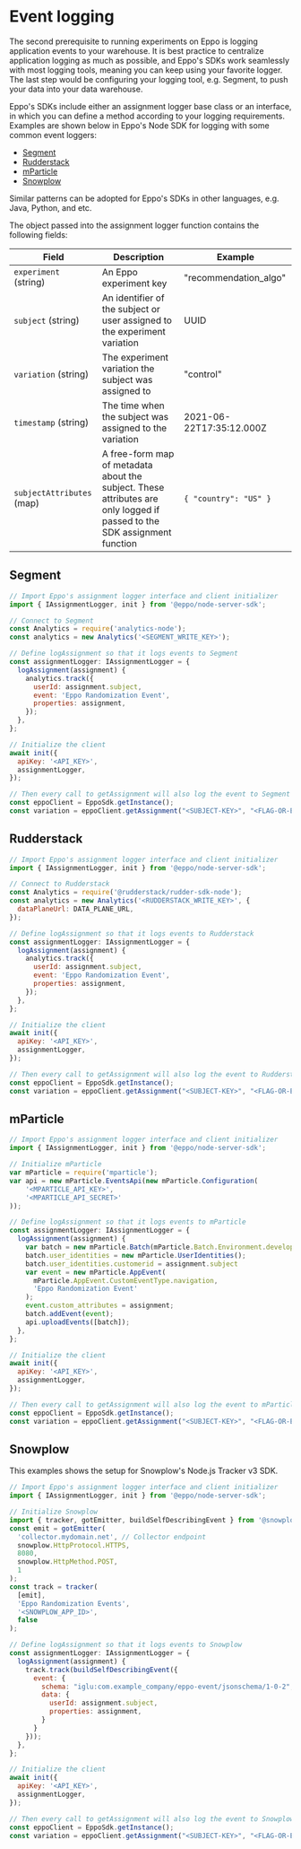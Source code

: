 # Event logging

The second prerequisite to running experiments on Eppo is logging application events to your warehouse. It is best practice to centralize application logging as much as possible, and Eppo's SDKs work seamlessly with most logging tools, meaning you can keep using your favorite logger. The last step would be configuring your logging tool, e.g. Segment, to push your data into your data warehouse.

Eppo's SDKs include either an assignment logger base class or an interface, in which you can define a method according to your logging requirements. Examples are shown below in Eppo's Node SDK for logging with some common event loggers: 

* [Segment](#segment)
* [Rudderstack](#rudderstack)
* [mParticle](#mparticle)
* [Snowplow](#snowplow)

Similar patterns can be adopted for Eppo's SDKs in other languages, e.g. Java, Python, and etc.

The object passed into the assignment logger function contains the following fields:

| Field | Description | Example |
| --------- | ------- | ---------- |
| `experiment` (string) | An Eppo experiment key | "recommendation_algo" |
| `subject` (string) | An identifier of the subject or user assigned to the experiment variation | UUID |
| `variation` (string) | The experiment variation the subject was assigned to | "control" |
| `timestamp` (string) | The time when the subject was assigned to the variation | 2021-06-22T17:35:12.000Z |
| `subjectAttributes` (map) | A free-form map of metadata about the subject. These attributes are only logged if passed to the SDK assignment function | `{ "country": "US" }` |


## Segment

```javascript
// Import Eppo's assignment logger interface and client initializer
import { IAssignmentLogger, init } from '@eppo/node-server-sdk';

// Connect to Segment
const Analytics = require('analytics-node');
const analytics = new Analytics('<SEGMENT_WRITE_KEY>');

// Define logAssignment so that it logs events to Segment
const assignmentLogger: IAssignmentLogger = {
  logAssignment(assignment) {
    analytics.track({
      userId: assignment.subject,
      event: 'Eppo Randomization Event',
      properties: assignment,
    });
  },
};

// Initialize the client
await init({
  apiKey: '<API_KEY>',
  assignmentLogger,
});

// Then every call to getAssignment will also log the event to Segment
const eppoClient = EppoSdk.getInstance();
const variation = eppoClient.getAssignment("<SUBJECT-KEY>", "<FLAG-OR-EXPERIMENT-KEY>", {});
```

## Rudderstack

```javascript
// Import Eppo's assignment logger interface and client initializer
import { IAssignmentLogger, init } from '@eppo/node-server-sdk';

// Connect to Rudderstack
const Analytics = require('@rudderstack/rudder-sdk-node');
const analytics = new Analytics('<RUDDERSTACK_WRITE_KEY>', {
  dataPlaneUrl: DATA_PLANE_URL,
});

// Define logAssignment so that it logs events to Rudderstack
const assignmentLogger: IAssignmentLogger = {
  logAssignment(assignment) {
    analytics.track({
      userId: assignment.subject,
      event: 'Eppo Randomization Event',
      properties: assignment,
    });
  },
};

// Initialize the client
await init({
  apiKey: '<API_KEY>',
  assignmentLogger,
});

// Then every call to getAssignment will also log the event to Rudderstack
const eppoClient = EppoSdk.getInstance();
const variation = eppoClient.getAssignment("<SUBJECT-KEY>", "<FLAG-OR-EXPERIMENT-KEY>", {});
```

## mParticle

```javascript
// Import Eppo's assignment logger interface and client initializer
import { IAssignmentLogger, init } from '@eppo/node-server-sdk';

// Initialize mParticle
var mParticle = require('mparticle');
var api = new mParticle.EventsApi(new mParticle.Configuration(
    '<MPARTICLE_API_KEY>', 
    '<MPARTICLE_API_SECRET>'
));

// Define logAssignment so that it logs events to mParticle
const assignmentLogger: IAssignmentLogger = {
  logAssignment(assignment) {
    var batch = new mParticle.Batch(mParticle.Batch.Environment.development);
    batch.user_identities = new mParticle.UserIdentities();
    batch.user_identities.customerid = assignment.subject
    var event = new mParticle.AppEvent(
      mParticle.AppEvent.CustomEventType.navigation, 
      'Eppo Randomization Event'
    );
    event.custom_attributes = assignment;
    batch.addEvent(event);
    api.uploadEvents([batch]);
  },
};

// Initialize the client
await init({
  apiKey: '<API_KEY>',
  assignmentLogger,
});

// Then every call to getAssignment will also log the event to mParticle
const eppoClient = EppoSdk.getInstance();
const variation = eppoClient.getAssignment("<SUBJECT-KEY>", "<FLAG-OR-EXPERIMENT-KEY>", {});
```

## Snowplow

This examples shows the setup for Snowplow's Node.js Tracker v3 SDK.

```javascript
// Import Eppo's assignment logger interface and client initializer
import { IAssignmentLogger, init } from '@eppo/node-server-sdk';

// Initialize Snowplow
import { tracker, gotEmitter, buildSelfDescribingEvent } from '@snowplow/node-tracker';
const emit = gotEmitter(
  'collector.mydomain.net', // Collector endpoint
  snowplow.HttpProtocol.HTTPS,
  8080,
  snowplow.HttpMethod.POST,
  1
);
const track = tracker(
  [emit], 
  'Eppo Randomization Events', 
  '<SNOWPLOW_APP_ID>', 
  false
);

// Define logAssignment so that it logs events to Snowplow
const assignmentLogger: IAssignmentLogger = {
  logAssignment(assignment) {
    track.track(buildSelfDescribingEvent({
      event: {
        schema: "iglu:com.example_company/eppo-event/jsonschema/1-0-2",
        data: {
          userId: assignment.subject,
          properties: assignment,
        }
      }
    }));
  },
};

// Initialize the client
await init({
  apiKey: '<API_KEY>',
  assignmentLogger,
});

// Then every call to getAssignment will also log the event to Snowplow
const eppoClient = EppoSdk.getInstance();
const variation = eppoClient.getAssignment("<SUBJECT-KEY>", "<FLAG-OR-EXPERIMENT-KEY>", {});
```